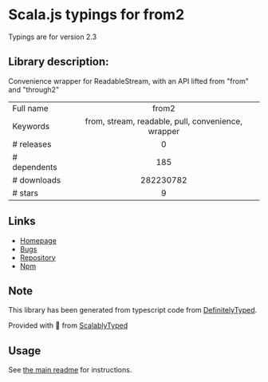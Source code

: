
# Scala.js typings for from2

Typings are for version 2.3

## Library description:
Convenience wrapper for ReadableStream, with an API lifted from "from" and "through2"

|                    |                 |
| ------------------ | :-------------: |
| Full name          | from2 |
| Keywords           | from, stream, readable, pull, convenience, wrapper |
| # releases         | 0 |
| # dependents       | 185 |
| # downloads        | 282230782 |
| # stars            | 9 |

## Links
- [Homepage](https://github.com/hughsk/from2)
- [Bugs](https://github.com/hughsk/from2/issues)
- [Repository](https://github.com/hughsk/from2)
- [Npm](https://www.npmjs.com/package/from2)
    


## Note
This library has been generated from typescript code from [DefinitelyTyped](https://definitelytyped.org).

Provided with :purple_heart: from [ScalablyTyped](https://github.com/oyvindberg/ScalablyTyped)

## Usage
See [the main readme](../../readme.md) for instructions.


